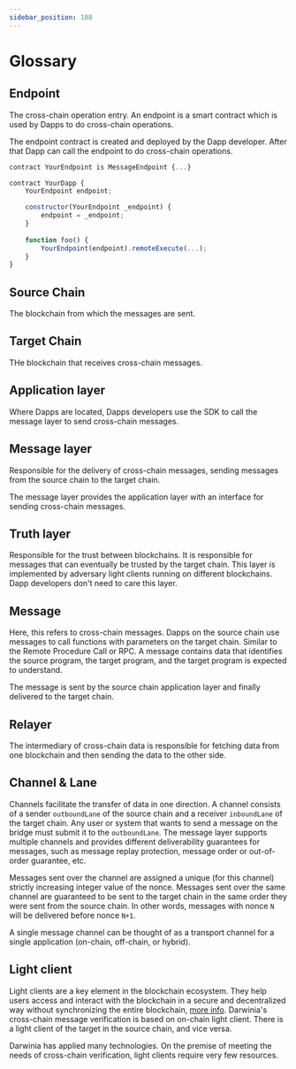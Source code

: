 ```yaml
---
sidebar_position: 108
---
```


# Glossary

## Endpoint

The cross-chain operation entry. An endpoint is a smart contract which is used by Dapps to do cross-chain operations. 

The endpoint contract is created and deployed by the Dapp developer. After that Dapp can call the endpoint to do cross-chain operations.

```js
contract YourEndpoint is MessageEndpoint {...}
```

```js
contract YourDapp {
    YourEndpoint endpoint;

    constructor(YourEndpoint _endpoint) {
        endpoint = _endpoint;
    }
   
    function foo() {
        YourEndpoint(endpoint).remoteExecute(...);
    }
}
```

## Source Chain

The blockchain from which the messages are sent.

## Target Chain

THe blockchain that receives cross-chain messages.

## Application layer

Where Dapps are located, Dapps developers use the SDK to call the message layer to send cross-chain messages.

## Message layer

Responsible for the delivery of cross-chain messages, sending messages from the source chain to the target chain.

The message layer provides the application layer with an interface for sending cross-chain messages.

## Truth layer

Responsible for the trust between blockchains.
It is responsible for messages that can eventually be trusted by the target chain. This layer is implemented by adversary light clients running on different blockchains. Dapp developers don't need to care this layer.

## Message

Here, this refers to cross-chain messages. Dapps on the source chain use messages to call functions with parameters on the target chain. Similar to the Remote Procedure Call or RPC. A message contains data that identifies the source program, the target program, and the target program is expected to understand.

The message is sent by the source chain application layer and finally delivered to the target chain.

## Relayer

The intermediary of cross-chain data is responsible for fetching data from one blockchain and then sending the data to the other side.

## Channel & Lane

Channels facilitate the transfer of data in one direction. A channel consists of a sender `outboundLane` of the source chain and a receiver `inboundLane` of the target chain. Any user or system that wants to send a message on the bridge must submit it to the `outboundLane`. The message layer supports multiple channels and provides different deliverability guarantees for messages, such as message replay protection, message order or out-of-order guarantee, etc.

Messages sent over the channel are assigned a unique (for this channel) strictly increasing integer value of the nonce. Messages sent over the same channel are guaranteed to be sent to the target chain in the same order they were sent from the source chain. In other words, messages with nonce `N` will be delivered before nonce `N+1`.

A single message channel can be thought of as a transport channel for a single application (on-chain, off-chain, or hybrid).

## Light client

Light clients are a key element in the blockchain ecosystem. They help users access and interact with the blockchain in a secure and decentralized way without synchronizing the entire blockchain, [more info](https://www.parity.io/blog/what-is-a-light-client/). Darwinia's cross-chain message verification is based on on-chain light client. There is a light client of the target in the source chain, and vice versa.

Darwinia has applied many technologies. On the premise of meeting the needs of cross-chain verification, light clients require very few resources.

